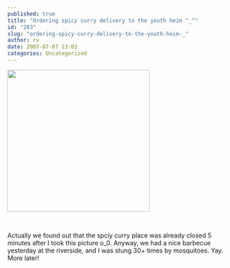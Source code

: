 ```yaml
---
published: true
title: "Ordering spicy curry delivery to the youth heim ^_^"
id: "283"
slug: "ordering-spicy-curry-delivery-to-the-youth-heim-_"
author: rv
date: 2007-07-07 13:03
categories: Uncategorized
---
```

<p class="mobile-photo"><a href="https://photos1.blogger.com/x/blogger2/2435/1927/1600/z/625562/TS2B0250-716961.jpg"><img src="https://photos1.blogger.com/x/blogger2/2435/1927/320/z/146153/TS2B0250-716961.jpg" width="320" /></a></p><br /><p class="mobile-photo">Actually we found out that the spciy curry place was already closed 5 minutes after I took this picture o_0. Anyway, we had a nice barbecue yesterday at the riverside, and I was stung 30+ times by mosquitoes. Yay. More later!</p>